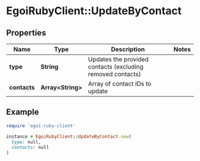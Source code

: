# EgoiRubyClient::UpdateByContact

## Properties

| Name | Type | Description | Notes |
| ---- | ---- | ----------- | ----- |
| **type** | **String** | Updates the provided contacts (excluding removed contacts) |  |
| **contacts** | **Array&lt;String&gt;** | Array of contact IDs to update |  |

## Example

```ruby
require 'egoi-ruby-client'

instance = EgoiRubyClient::UpdateByContact.new(
  type: null,
  contacts: null
)
```

